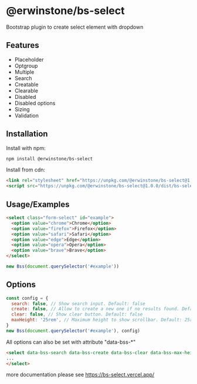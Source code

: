 
# @erwinstone/bs-select

Bootstrap plugin to create select element with dropdown


## Features

- Placeholder
- Optgroup
- Multiple
- Search
- Creatable
- Clearable
- Disabled
- Disabled options
- Sizing
- Validation


## Installation

Install with npm:
```bash
npm install @erwinstone/bs-select
```

Install from cdn:
```html
<link rel="stylesheet" href="https://unpkg.com/@erwinstone/bs-select@1.0.0/dist/bs-select.min.css">
<script src="https://unpkg.com/@erwinstone/bs-select@1.0.0/dist/bs-select.min.js"></script>
```
## Usage/Examples

```html
<select class="form-select" id="example">
  <option value="chrome">Chrome</option>
  <option value="firefox">Firefox</option>
  <option value="safari">Safari</option>
  <option value="edge">Edge</option>
  <option value="opera">Opera</option>
  <option value="brave">Brave</option>
</select>
```
```javascript
new Bss(document.querySelector('#example'))
```

## Options

```javascript
const config = {
  search: false, // Show search input. Default: false
  create: false, // Allow to create a new one if no results found. Default: false
  clear: false, // Show clear button. Default: false
  maxHeight: '25rem', // Maximum height to show scrollbar. Default: 25rem
}
new Bss(document.querySelector('#example'), config)
```

All options can also be set with attribute "data-bss-*"
```html
<select data-bss-search data-bss-create data-bss-clear data-bss-max-height="300px" class="form-select" id="example">
...
</select>
```

more documentation please see https://bs-select.vercel.app/
